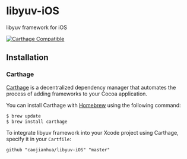 # libyuv-iOS
libyuv framework for iOS

[![Carthage Compatible](https://img.shields.io/badge/Carthage-compatible-4BC51D.svg?style=flat)](https://github.com/Carthage/Carthage)

## Installation

### Carthage

[Carthage](https://github.com/Carthage/Carthage) is a decentralized dependency manager that automates the process of adding frameworks to your Cocoa application.

You can install Carthage with [Homebrew](http://brew.sh/) using the following command:

```bash
$ brew update
$ brew install carthage
```

To integrate libyuv framework into your Xcode project using Carthage, specify it in your `Cartfile`:

```ogdl
github "caojianhua/libyuv-iOS" "master"
```
